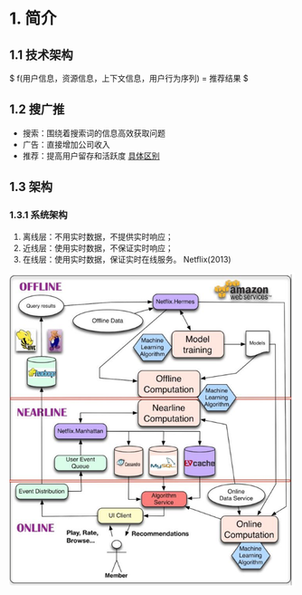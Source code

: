 # 1. 简介
## 1.1 技术架构
$ f(用户信息，资源信息，上下文信息，用户行为序列) = 推荐结果 $

## 1.2 搜广推
- 搜索：围绕着搜索词的信息高效获取问题
- 广告：直接增加公司收入
- 推荐：提高用户留存和活跃度
[具体区别](https://zhuanlan.zhihu.com/p/430431149)

## 1.3 架构
### 1.3.1 系统架构
1. 离线层：不用实时数据，不提供实时响应；
2. 近线层：使用实时数据，不保证实时响应；
3. 在线层：使用实时数据，保证实时在线服务。
Netflix(2013)

![alt text](assets/推荐系统/images/image.png)
